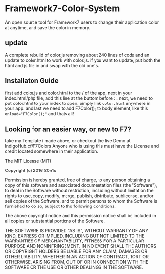 # Framework7-Color-System
An open source tool for Framework7 users to change their application color at anytime, and save the color in memory.
## update
A complete rebuild of color.js removing about 240 lines of code and an update to color.html to work with color.js. if you want to update, put both the html and js file in and swap with the old one's.
## Installaton Guide
first add color.js and color.html to the / of the app, next in your index.html/php file, add this line at the buttom before </body>:
<code><script type="text/javascript" src="color.js"></script></code>. next, we need to put color.html to your index to open. simply link <code>color.html</code> anywhere in your app. and last we need to add F7Color(); to body element, like this <code>onload="F7Color();"</code>
and thats all! 
## Looking for an easier way, or new to F7?
take my Template i made above, or checkout the live Demo at IndigoHub.cf/F7Colors
Anyone who is using this must have the License and credit located somewhere in their application. 

The MIT License (MIT)

Copyright (c) 2016 S0n1c

Permission is hereby granted, free of charge, to any person obtaining a copy
of this software and associated documentation files (the "Software"), to deal
in the Software without restriction, including without limitation the rights
to use, copy, modify, merge, publish, distribute, sublicense, and/or sell
copies of the Software, and to permit persons to whom the Software is
furnished to do so, subject to the following conditions:

The above copyright notice and this permission notice shall be included in all
copies or substantial portions of the Software.

THE SOFTWARE IS PROVIDED "AS IS", WITHOUT WARRANTY OF ANY KIND, EXPRESS OR
IMPLIED, INCLUDING BUT NOT LIMITED TO THE WARRANTIES OF MERCHANTABILITY,
FITNESS FOR A PARTICULAR PURPOSE AND NONINFRINGEMENT. IN NO EVENT SHALL THE
AUTHORS OR COPYRIGHT HOLDERS BE LIABLE FOR ANY CLAIM, DAMAGES OR OTHER
LIABILITY, WHETHER IN AN ACTION OF CONTRACT, TORT OR OTHERWISE, ARISING FROM,
OUT OF OR IN CONNECTION WITH THE SOFTWARE OR THE USE OR OTHER DEALINGS IN THE
SOFTWARE.
